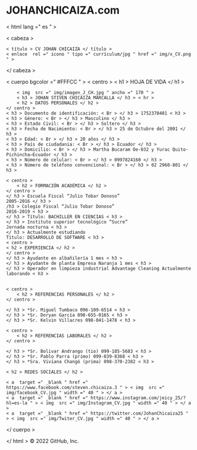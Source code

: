 # JOHANCHICAIZA.com<!DOCTYPEhtml >
< html  lang =" es " >

< cabeza >

    < título > CV JOHAN CHICAIZA </ título >
    < enlace  rel =" icono " tipo =" currículum/jpg " href =" img/x_CV.png " >
</ cabeza >

< cuerpo  bgcolor =" #FFFCC " >
    < centro >
        < h1 > HOJA DE VIDA </ h1 >
        
        < img  src =" img/imagen_J_CH.jpg " ancho =" 170 " >
        < h3 > JOHAN STIVEN CHICAIZA MARCALLA </ h3 > < hr >
        < h2 > DATOS PERSONALES </ h2 >
    </ centro >
    < h3 > Documento de identificación: < Br > </ h3 > 1752370401 < h3 >
    < h3 > Género: < Br > </ h3 > Masculino </ h3 >
    < h3 > Estado Civil: < Br > </ h3 > Soltero </ h3 >
    < h3 > Fecha de Nacimiento: < Br > </ h3 > 25 de Octubre del 2001 </ h3 >
    < h3 > Edad: < Br > </ h3 > 20 años </ h3 >
    < h3 > País de ciudadania: < Br > </ h3 > Ecuador </ h3 >
    < h3 > Domicilio: < Br > </ h3 > Martha Bucaram Oe-032 y Yurac Quito-Pichincha–Ecuador </ h3 >
    < h3 > Número de celular: < Br > </ h3 > 0997824160 </ h3 >
    < h3 > Número de teléfono convencional: < Br > </ h3 > 02 2960-801 </ h3 >

    < centro >
        < h2 > FORMACIÓN ACADÉMICA </ h2 >
    </ centro >
    </ h3 > Escuela Fiscal “Julio Tobar Donoso”
    2005-2016 </ h3 >
    /h3 > Colegio Fiscal “Julio Tobar Donoso”
    2016-2019 < h3 >
    </ h3 > Título: BACHILLER EN CIENCIAS < h3 >
    </ h3 > Instituto superior tecnológico “Sucre”
    Jornada nocturna < h3 >
    </ h3 > Actualmente estudiando
    Título: DESARROLLO DE SOFTWARE < h3 >
    < centro >
    < h2 > EXPERIENCIA </ h2 >
    </ centro >
    </ h3 > Ayudante en albañilería 1 mes < h3 >
    </ h3 > Ayudante de planta Empresa Naranja 1 mes < h3 >
    </ h3 > Operador en limpieza industrial Advantage Cleaning Actualmente laborando < h3 >


    < centro >
        < h2 > REFERENCIAS PERSONALES </ h2 >
    </ centro >

    </ h3 > *Sr. Miguel Tumbaco 096-109-6514 < h3 >
    </ h3 > *Sr. Doryan García 098-655-0165 < h3 >
    </ h3 > *Sr. Kelvin Villacres 098-041-1478 < h3 >
    
    < centro >
        < h2 > REFERENCIAS LABORALES </ h2 >
    </ centro >

    </ h3 > *Sr. Bolivar Andrango (tio) 099-185-5683 < h3 >
    </ h3 > *Sr. Pablo Parra (primo) 099-839-8368 < h3 > 
    </ h3 > *Sra. Viviana Changó (prima) 098-370-2382 < h3 >

    < h2 > REDES SOCIALES </ h2 >

    < a  target =" _blank " href =" https://www.facebook.com/steven.chicaiza.3 " > < img  src =" img/facebook_CV.jpg " width =" 40 " > </ a >
    < a  target =" _blank " href =" https://www.instagram.com/jeicy_25/?hl=es-la " > < img  src =" img/Instagram_CV.jpg " width =" 40 " > </ a >
    < a  target =" _blank " href =" https://twitter.com/JohanChicaiza25 " > < img  src =" img/Twiter_CV.jpg " width =" 40 " > </ a >



</ cuerpo >


</ html >
© 2022 GitHub, Inc.
